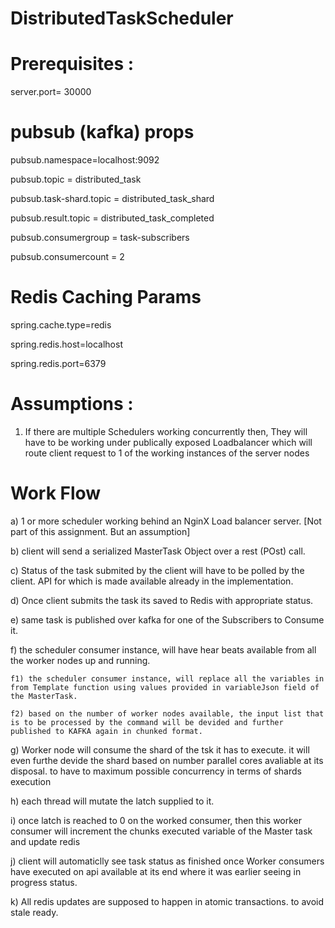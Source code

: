 # DistributedTaskScheduler  

# Prerequisites :
  server.port= 30000

  # pubsub (kafka) props
  pubsub.namespace=localhost:9092

  pubsub.topic = distributed_task

  pubsub.task-shard.topic = distributed_task_shard

  pubsub.result.topic = distributed_task_completed

  pubsub.consumergroup = task-subscribers

  pubsub.consumercount = 2

  # Redis Caching Params
  spring.cache.type=redis

  spring.redis.host=localhost

  spring.redis.port=6379
  
#  Assumptions :
1. If there are multiple Schedulers working concurrently then, They will have to be working under publically exposed Loadbalancer which will route client request to 1 of the working instances of the server nodes
# Work Flow 
a) 1 or more scheduler working behind an NginX Load balancer server. [Not part of this assignment. But an assumption]

b) client will send a serialized MasterTask Object over a rest (POst) call.

c) Status of the task submited by the client will have to be polled by the client. API for which is made available already in the implementation.
  
d) Once client submits the task its saved to Redis with appropriate status.
  
e) same task is published over kafka for one of the Subscribers to Consume it.
  
f) the scheduler consumer instance, will have hear beats available from all the worker nodes up and running. 

    f1) the scheduler consumer instance, will replace all the variables in from Template function using values provided in variableJson field of the MasterTask.
    
    f2) based on the number of worker nodes available, the input list that is to be processed by the command will be devided and further published to KAFKA again in chunked format.
  
g) Worker node will consume the shard of the tsk it has to execute. it will even furthe devide the shard based on number parallel cores avaliable at its disposal. to have to maximum possible concurrency in terms of shards execution

h) each thread will mutate the latch supplied to it.

i) once latch is reached to 0 on the worked consumer, then this worker consumer will increment the chunks executed variable of the Master task and update redis

j) client will automaticlly see task status as finished once Worker consumers have executed on api available at its end where it was earlier seeing in progress status.

k) All redis updates are supposed to happen in atomic transactions. to avoid stale ready.
  
  
 
